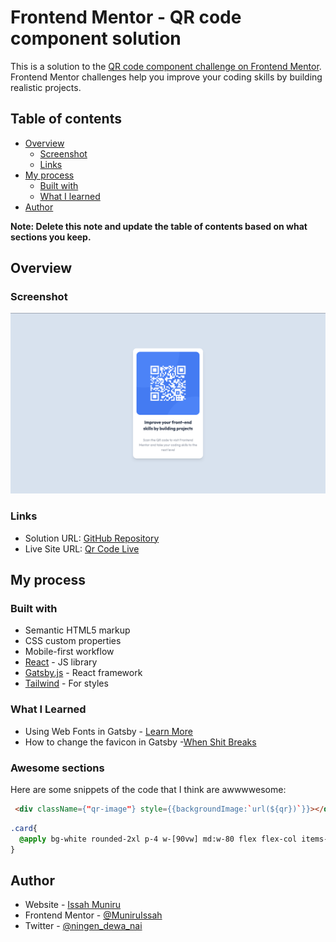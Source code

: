 # Frontend Mentor - QR code component solution

This is a solution to the [QR code component challenge on Frontend Mentor](https://www.frontendmentor.io/challenges/qr-code-component-iux_sIO_H). Frontend Mentor challenges help you improve your coding skills by building realistic projects.

## Table of contents

- [Overview](#overview)
    - [Screenshot](#screenshot)
    - [Links](#links)
- [My process](#my-process)
    - [Built with](#built-with)
    - [What I learned](#what-i-learned)
- [Author](#author)

**Note: Delete this note and update the table of contents based on what sections you keep.**

## Overview

### Screenshot

![App Screenshot](./screenshot.png)

### Links

- Solution URL: [GitHub Repository](https://github.com/MuniruIssah/qr-code-component)
- Live Site URL: [Qr Code Live](https://qrcodecomponentmain.gatsbyjs.io/)

## My process

### Built with

- Semantic HTML5 markup
- CSS custom properties
- Mobile-first workflow
- [React](https://reactjs.org/) - JS library
- [Gatsby.js](https://www.gatsbyjs.com/) - React framework
- [Tailwind](https://tailwindcss.com/) - For styles

### What I Learned
- Using Web Fonts in Gatsby - [Learn More](https://www.gatsbyjs.com/docs/how-to/styling/using-web-fonts/)
- How to change the favicon in Gatsby -[When Shit Breaks](https://whenshitbreaks.com/blog/how-to-change-the-favicon-in-gatsby/)
### Awesome sections

Here are some snippets of the code that I think are awwwwesome:

```html
 <div className={"qr-image"} style={{backgroundImage:`url(${qr})`}}></div>
```
```css
.card{
  @apply bg-white rounded-2xl p-4 w-[90vw] md:w-80 flex flex-col items-center space-y-5 pb-5 text-center shadow-lg hover:bg-gray-50 transition-all ease-in-out hover:scale-105;
}
```

## Author

- Website - [Issah Muniru](https://www.your-site.com)
- Frontend Mentor - [@MuniruIssah](https://www.frontendmentor.io/profile/MuniruIssah)
- Twitter - [@ningen_dewa_nai](https://www.twitter.com/ningen_dewa_nai)
